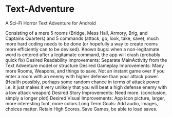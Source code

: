 # Text-Adventure
A Sci-Fi Horror Text Adventure for Android

Consisting of a mere 5 rooms (Bridge, Mess Hall, Armory, Brig, and Captains Quarters) and 5 commands (attack, go, look, take, save),
much more hard coding needs to be done (or hopefully a way to create rooms more efficiently can to be devised).
Known bugs: when a non-legitamate word is entered after a legitamate command, the app will crash (probably quick fix)
Desired Readability Improvements: Separate MainActivity from the Text Adventure model or structure
Desired Gameplay Improvements: Many more Rooms, Weapons, and things to save. Not an instant game over if you enter a room with an enemy
with higher defense than your attack power. (Health possibly, perhaps some random chance in terms of attack power. i.e. it just makes it 
very unlikely that you will beat a high defense enemy with a low attack weapon)
Desired Story Improvements: Need more. (conclusion, simply a longer plot)
Desired Visual Improvements: App icon picture, larger, more interesting font, more colors
Long Term Goals: Add audio, images, choices matter. Retain High Scores. Save Games, be able to load saves.
